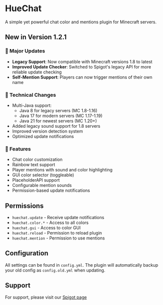 # HueChat

A simple yet powerful chat color and mentions plugin for Minecraft servers.

## New in Version 1.2.1

### 🌟 Major Updates
- **Legacy Support**: Now compatible with Minecraft versions 1.8 to latest
- **Improved Update Checker**: Switched to Spigot's legacy API for more reliable update checking
- **Self-Mention Support**: Players can now trigger mentions of their own name

### 🔧 Technical Changes
- Multi-Java support:
  - Java 8 for legacy servers (MC 1.8-1.16)
  - Java 17 for modern servers (MC 1.17-1.19)
  - Java 21 for newest servers (MC 1.20+)
- Added legacy sound support for 1.8 servers
- Improved version detection system
- Optimized update notifications

### 🎨 Features
- Chat color customization
- Rainbow text support
- Player mentions with sound and color highlighting
- GUI color selector (toggleable)
- PlaceholderAPI support
- Configurable mention sounds
- Permission-based update notifications

## Permissions
- `huechat.update` - Receive update notifications
- `huechat.color.*` - Access to all colors
- `huechat.gui` - Access to color GUI
- `huechat.reload` - Permission to reload plugin
- `huechat.mention` - Permission to use mentions

## Configuration
All settings can be found in `config.yml`. The plugin will automatically backup your old config as `config.old.yml` when updating.

## Support
For support, please visit our [Spigot page](https://www.spigotmc.org/resources/121702) 